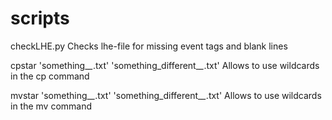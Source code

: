 scripts
=======

checkLHE.py <lhe-file>
  Checks lhe-file for missing event tags and blank lines

cpstar 'something_*_*.txt' 'something_different_*_*.txt'
  Allows to use wildcards in the cp command

mvstar 'something_*_*.txt' 'something_different_*_*.txt'
  Allows to use wildcards in the mv command


<other scripts still to be uploaded>
